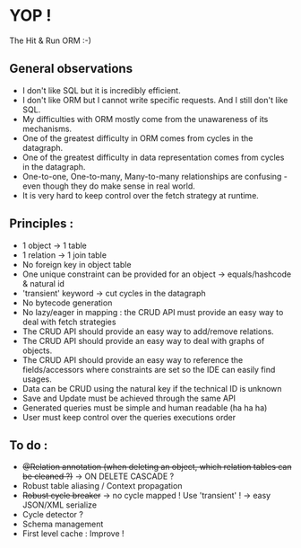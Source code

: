 # YOP !
The Hit & Run ORM :-)

## General observations
- I don't like SQL but it is incredibly efficient.
- I don't like ORM but I cannot write specific requests. And I still don't like SQL.
- My difficulties with ORM mostly come from the unawareness of its mechanisms.
- One of the greatest difficulty in ORM comes from cycles in the datagraph.
- One of the greatest difficulty in data representation comes from cycles in the datagraph.
- One-to-one, One-to-many, Many-to-many relationships are confusing - even though they do make sense in real world.
- It is very hard to keep control over the fetch strategy at runtime.

## Principles :
- 1 object → 1 table
- 1 relation → 1 join table
- No foreign key in object table
- One unique constraint can be provided for an object → equals/hashcode & natural id
- 'transient' keyword → cut cycles in the datagraph
- No bytecode generation
- No lazy/eager in mapping : the CRUD API must provide an easy way to deal with fetch strategies
- The CRUD API should provide an easy way to add/remove relations.
- The CRUD API should provide an easy way to deal with graphs of objects.
- The CRUD API should provide an easy way to reference the fields/accessors where constraints are set so the IDE can easily find usages.
- Data can be CRUD using the natural key if the technical ID is unknown
- Save and Update must be achieved through the same API
- Generated queries must be simple and human readable (ha ha ha)
- User must keep control over the queries executions order

## To do :
- <strike>@Relation annotation (when deleting an object, which relation tables can be cleaned ?)</strike> → ON DELETE CASCADE ?
- Robust table aliasing / Context propagation
- <strike>Robust cycle breaker</strike> → no cycle mapped ! Use 'transient' ! → easy JSON/XML serialize
- Cycle detector ?
- Schema management
- First level cache : Improve !